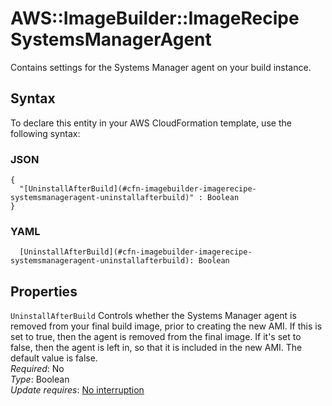 # AWS::ImageBuilder::ImageRecipe SystemsManagerAgent<a name="aws-properties-imagebuilder-imagerecipe-systemsmanageragent"></a>

Contains settings for the Systems Manager agent on your build instance\.

## Syntax<a name="aws-properties-imagebuilder-imagerecipe-systemsmanageragent-syntax"></a>

To declare this entity in your AWS CloudFormation template, use the following syntax:

### JSON<a name="aws-properties-imagebuilder-imagerecipe-systemsmanageragent-syntax.json"></a>

```
{
  "[UninstallAfterBuild](#cfn-imagebuilder-imagerecipe-systemsmanageragent-uninstallafterbuild)" : Boolean
}
```

### YAML<a name="aws-properties-imagebuilder-imagerecipe-systemsmanageragent-syntax.yaml"></a>

```
  [UninstallAfterBuild](#cfn-imagebuilder-imagerecipe-systemsmanageragent-uninstallafterbuild): Boolean
```

## Properties<a name="aws-properties-imagebuilder-imagerecipe-systemsmanageragent-properties"></a>

`UninstallAfterBuild`  <a name="cfn-imagebuilder-imagerecipe-systemsmanageragent-uninstallafterbuild"></a>
Controls whether the Systems Manager agent is removed from your final build image, prior to creating the new AMI\. If this is set to true, then the agent is removed from the final image\. If it's set to false, then the agent is left in, so that it is included in the new AMI\. The default value is false\.  
*Required*: No  
*Type*: Boolean  
*Update requires*: [No interruption](https://docs.aws.amazon.com/AWSCloudFormation/latest/UserGuide/using-cfn-updating-stacks-update-behaviors.html#update-no-interrupt)